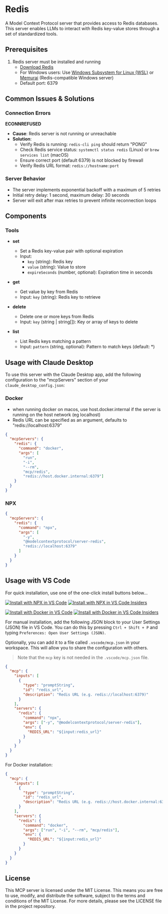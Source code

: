 # Redis

A Model Context Protocol server that provides access to Redis databases. This server enables LLMs to interact with Redis key-value stores through a set of standardized tools.

## Prerequisites

1. Redis server must be installed and running
   - [Download Redis](https://redis.io/download)
   - For Windows users: Use [Windows Subsystem for Linux (WSL)](https://redis.io/docs/getting-started/installation/install-redis-on-windows/) or [Memurai](https://www.memurai.com/) (Redis-compatible Windows server)
   - Default port: 6379

## Common Issues & Solutions

### Connection Errors

**ECONNREFUSED**
  - **Cause**: Redis server is not running or unreachable
  - **Solution**: 
    - Verify Redis is running: `redis-cli ping` should return "PONG"
    - Check Redis service status: `systemctl status redis` (Linux) or `brew services list` (macOS)
    - Ensure correct port (default 6379) is not blocked by firewall
    - Verify Redis URL format: `redis://hostname:port`

### Server Behavior

- The server implements exponential backoff with a maximum of 5 retries
- Initial retry delay: 1 second, maximum delay: 30 seconds
- Server will exit after max retries to prevent infinite reconnection loops

## Components

### Tools

- **set**
  - Set a Redis key-value pair with optional expiration
  - Input:
    - `key` (string): Redis key
    - `value` (string): Value to store
    - `expireSeconds` (number, optional): Expiration time in seconds

- **get**
  - Get value by key from Redis
  - Input: `key` (string): Redis key to retrieve

- **delete**
  - Delete one or more keys from Redis
  - Input: `key` (string | string[]): Key or array of keys to delete

- **list**
  - List Redis keys matching a pattern
  - Input: `pattern` (string, optional): Pattern to match keys (default: *)

## Usage with Claude Desktop

To use this server with the Claude Desktop app, add the following configuration to the "mcpServers" section of your `claude_desktop_config.json`:

### Docker

* when running docker on macos, use host.docker.internal if the server is running on the host network (eg localhost)
* Redis URL can be specified as an argument, defaults to "redis://localhost:6379"

```json
{
  "mcpServers": {
    "redis": {
      "command": "docker",
      "args": [
        "run", 
        "-i", 
        "--rm", 
        "mcp/redis", 
        "redis://host.docker.internal:6379"]
    }
  }
}
```

### NPX

```json
{
  "mcpServers": {
    "redis": {
      "command": "npx",
      "args": [
        "-y",
        "@modelcontextprotocol/server-redis",
        "redis://localhost:6379"
      ]
    }
  }
}
```

## Usage with VS Code

For quick installation, use one of the one-click install buttons below...

[![Install with NPX in VS Code](https://img.shields.io/badge/VS_Code-NPM-0098FF?style=flat-square&logo=visualstudiocode&logoColor=white)](https://insiders.vscode.dev/redirect/mcp/install?name=redis&inputs=%5B%7B%22type%22%3A%22promptString%22%2C%22id%22%3A%22redis_url%22%2C%22description%22%3A%22Redis%20URL%20(e.g.%20redis%3A%2F%2Flocalhost%3A6379)%22%7D%5D&config=%7B%22command%22%3A%22npx%22%2C%22args%22%3A%5B%22-y%22%2C%22%40modelcontextprotocol%2Fserver-redis%22%5D%2C%22env%22%3A%7B%22REDIS_URL%22%3A%22%24%7Binput%3Aredis_url%7D%22%7D%7D) [![Install with NPX in VS Code Insiders](https://img.shields.io/badge/VS_Code_Insiders-NPM-24bfa5?style=flat-square&logo=visualstudiocode&logoColor=white)](https://insiders.vscode.dev/redirect/mcp/install?name=redis&inputs=%5B%7B%22type%22%3A%22promptString%22%2C%22id%22%3A%22redis_url%22%2C%22description%22%3A%22Redis%20URL%20(e.g.%20redis%3A%2F%2Flocalhost%3A6379)%22%7D%5D&config=%7B%22command%22%3A%22npx%22%2C%22args%22%3A%5B%22-y%22%2C%22%40modelcontextprotocol%2Fserver-redis%22%5D%2C%22env%22%3A%7B%22REDIS_URL%22%3A%22%24%7Binput%3Aredis_url%7D%22%7D%7D&quality=insiders)

[![Install with Docker in VS Code](https://img.shields.io/badge/VS_Code-Docker-0098FF?style=flat-square&logo=visualstudiocode&logoColor=white)](https://insiders.vscode.dev/redirect/mcp/install?name=redis&inputs=%5B%7B%22type%22%3A%22promptString%22%2C%22id%22%3A%22redis_url%22%2C%22description%22%3A%22Redis%20URL%20(e.g.%20redis%3A%2F%2Fhost.docker.internal%3A6379)%22%7D%5D&config=%7B%22command%22%3A%22docker%22%2C%22args%22%3A%5B%22run%22%2C%22-i%22%2C%22--rm%22%2C%22mcp%2Fredis%22%5D%2C%22env%22%3A%7B%22REDIS_URL%22%3A%22%24%7Binput%3Aredis_url%7D%22%7D%7D) [![Install with Docker in VS Code Insiders](https://img.shields.io/badge/VS_Code_Insiders-Docker-24bfa5?style=flat-square&logo=visualstudiocode&logoColor=white)](https://insiders.vscode.dev/redirect/mcp/install?name=redis&inputs=%5B%7B%22type%22%3A%22promptString%22%2C%22id%22%3A%22redis_url%22%2C%22description%22%3A%22Redis%20URL%20(e.g.%20redis%3A%2F%2Fhost.docker.internal%3A6379)%22%7D%5D&config=%7B%22command%22%3A%22docker%22%2C%22args%22%3A%5B%22run%22%2C%22-i%22%2C%22--rm%22%2C%22mcp%2Fredis%22%5D%2C%22env%22%3A%7B%22REDIS_URL%22%3A%22%24%7Binput%3Aredis_url%7D%22%7D%7D&quality=insiders)

For manual installation, add the following JSON block to your User Settings (JSON) file in VS Code. You can do this by pressing `Ctrl + Shift + P` and typing `Preferences: Open User Settings (JSON)`.

Optionally, you can add it to a file called `.vscode/mcp.json` in your workspace. This will allow you to share the configuration with others.

> Note that the `mcp` key is not needed in the `.vscode/mcp.json` file.

```json
{
  "mcp": {
    "inputs": [
      {
        "type": "promptString",
        "id": "redis_url",
        "description": "Redis URL (e.g. redis://localhost:6379)"
      }
    ],
    "servers": {
      "redis": {
        "command": "npx",
        "args": ["-y", "@modelcontextprotocol/server-redis"],
        "env": {
          "REDIS_URL": "${input:redis_url}"
        }
      }
    }
  }
}
```

For Docker installation:

```json
{
  "mcp": {
    "inputs": [
      {
        "type": "promptString",
        "id": "redis_url",
        "description": "Redis URL (e.g. redis://host.docker.internal:6379)"
      }
    ],
    "servers": {
      "redis": {
        "command": "docker",
        "args": ["run", "-i", "--rm", "mcp/redis"],
        "env": {
          "REDIS_URL": "${input:redis_url}"
        }
      }
    }
  }
}
```

## License

This MCP server is licensed under the MIT License. This means you are free to use, modify, and distribute the software, subject to the terms and conditions of the MIT License. For more details, please see the LICENSE file in the project repository.
